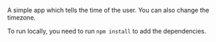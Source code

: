 A simple app which tells the time of the user. You can also change the timezone.

To run locally, you need to run ```npm install``` to add the dependencies.
